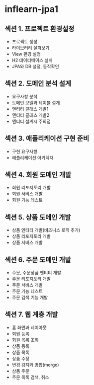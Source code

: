 # inflearn-jpa1
## 섹션 1. 프로젝트 환경설정
- 프로젝트 생성
- 라이브러리 살펴보기
- View 환경 설정
- H2 데이터베이스 설치
- JPA와 DB 설정, 동작확인

## 섹션 2. 도메인 분석 설계
- 요구사항 분석
- 도메인 모델과 테이블 설계
- 엔티티 클래스 개발1
- 엔티티 클래스 개발2
- 엔티티 설계시 주의점

## 섹션 3. 애플리케이션 구현 준비
- 구현 요구사항
- 애플리케이션 아키텍처

## 섹션 4. 회원 도메인 개발
- 회원 리포지토리 개발
- 회원 서비스 개발
- 회원 기능 테스트
## 섹션 5. 상품 도메인 개발
- 상품 엔티티 개발(비즈니스 로직 추가)
- 상품 리포지토리 개발
- 상품 서비스 개발

## 섹션 6. 주문 도메인 개발
- 주문, 주문상품 엔티티 개발
- 주문 리포지토리 개발
- 주문 서비스 개발
- 주문 기능 테스트
- 주문 검색 기능 개발

## 섹션 7. 웹 계층 개발
- 홈 화면과 레이아웃
- 회원 등록
- 회원 목록 조회 
- 상품 등록 
- 상품 목록
- 상품 수정
- 변경 감지와 병합(merge)
- 상품 주문
- 주문 목록 검색, 취소
